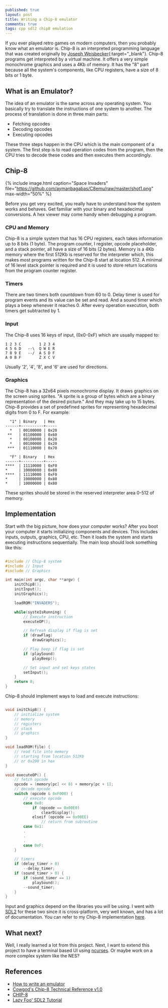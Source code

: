 ```yaml
---
published: true
layout: post
title: Writing a Chip-8 emulator
comments: true
tags: cpp sdl2 chip8 emulation
---
```


If you ever played retro games on modern computers, then you probably know what an emulator is. Chip-8 is an interpreted programming language that was created originally by [Joseph Weisbecker](https://en.wikipedia.org/wiki/Joseph_Weisbecker){:target="\_blank"}. Chip-8 programs get interpreted by a virtual machine. It offers a very simple monochrome graphics and uses a 4Kb of memory. It has the "8" part because all the system's components, like CPU registers, have a size of 8 bits or 1 byte.

## What is an Emulator?

The idea of an emulator is the same across any operating system. You basically try to translate the instructions of one system to another. The process of translation is done in three main parts:

- Fetching opcodes
- Decoding opcodes
- Executing opcodes

These three steps happen in the CPU which is the main component of a system. The first step is to read operation codes from the program, then the CPU tries to decode these codes and then executes them accordingly.

## Chip-8

{% include image.html caption="Space Invaders" file="https://github.com/aymanbagabas/C8emu/raw/master/shot1.png" max-width="50%" %}

Before you get very excited, you really have to understand how the system works and behaves. Get familiar with your binary and hexadecimal conversions. A hex viewer may come handy when debugging a program.

### CPU and Memory

Chip-8 is a simple system that has 16 CPU registers, each takes information up to 8 bits (1 byte). The program counter, I register, opcode placeholder, and a stack pointer, all have a size of 16 bits (2 bytes). Memory is a 4Kb memory where the first 512Kb is reserved for the interpreter which, this makes most programs written for the Chip-8 start at location 512. A minimal of 16 level stack pointer is required and it is used to store return locations from the program counter register.

### Timers

There are two timers both countdown from 60 to 0. Delay timer is used for program events and its value can be set and read. And a sound timer which plays a beep whenever it reaches 0. After every operation execution, both timers get subtracted by 1.

### Input

The Chip-8 uses 16 keys of input, (0x0-0xF) which are usually mapped to:

```
1 2 3 C        1 2 3 4
4 5 6 D   --\  Q W E R
7 8 9 E   --/  A S D F
A 0 B F        Z X C V
```

Usually '2', '4', '8', and '6' are used for directions.

### Graphics

The Chip-8 has a 32x64 pixels monochrome display. It draws graphics on the screen using sprites. "A sprite is a group of bytes which are a binary representation of the desired picture." And they may take up to 15 bytes. Chip-8 provides a set of predefined sprites for representing hexadecimal digits from 0 to F. For example:

```
  "1" |	Binary   | Hex
------+----------+-----
  *   | 00100000 | 0x20
 **   | 01100000 | 0x60
  *   | 00100000 | 0x20
  *   | 00100000 | 0x20
 ***  | 01110000 | 0x70

  "F" | Binary   | Hex
------+----------+-----
****  | 11110000 | 0xF0
*     | 10000000 | 0x80
****  | 11110000 | 0xF0
*     | 10000000 | 0x80
*     | 10000000 | 0x80
```

These sprites should be stored in the reserved interpreter area 0-512 of memory.

## Implementation

Start with the big picture, how does your computer works? After you boot your computer it starts initializing components and devices. This includes inputs, outputs, graphics, CPU, etc. Then it loads the system and starts executing instructions sequentially. The main loop should look something like this:

```cpp

#include // Chip-8 system
#include // Input
#include // Graphics

int main(int argc, char **argv) {
    initChip8();
    initInput();
    initGraphics();

    loadROM("INVADERS");

    while(systeIsRunning) {
        // Execute instruction
        executeOP();

        // Refresh display if flag is set
        if (drawFlag)
            drawGraphics();

        // Play beep if flag is set
        if (playSound)
            playBeep();

        // Set input and set keys states
        setInput();
    }
    return 0;
}

```

Chip-8 should implement ways to load and execute instructions:

```cpp

void initChip8() {
    // initialize system
    // memory
    // registers
    // stack
    // graphics
}

void loadROM(file) {
    // read file into memory
    // starting from location 512Kb
    // or 0x200 in hex
}

void executeOP() {
    // fetch opcode
    opcode = (memory[pc] << 8) + memory[pc + 1];
    // decode opcode
    switch (opcode & 0xF000) {
        // execute opcode
        case 0x0:
            if (opcode == 0x00E0)
                clearDisplay();
            elseif (opcode == 0x00EE)
                // return from subroutine
        case 0x1:
        .
        .
        .
        case 0xF:
    }

    // timers
    if (delay_timer > 0)
        --delay_timer;
    if (sound_timer > 0) {
        if (sound_timer == 1)
            playSound();
        --sound_timer;
    }
}

```

Input and graphics depend on the libraries you will be using. I went with [SDL2](https://www.libsdl.org/) for these two since it is cross-platform, very well known, and has a lot of documentation. You can refer to my Chip-8 implementation [here](https://github.com/aymanbagabas/C8emu).

## What next?

Well, I really learned a lot from this project. Next, I want to extend this project to have a terminal based UI using [ncurses](https://www.gnu.org/s/ncurses/). Or maybe work on a more complex system like the NES?

## References

- [How to write an emulator](http://www.multigesture.net/articles/how-to-write-an-emulator-chip-8-interpreter/)
- [Cowgod's Chip-8 Technical Reference v1.0](http://devernay.free.fr/hacks/chip8/C8TECH10.HTM)
- [CHIP-8](https://en.wikipedia.org/wiki/CHIP-8)
- [Lazy Foo' SDL2 Tutorial](http://lazyfoo.net/tutorials/SDL/index.php)
